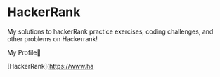 # HackerRank
My solutions to hackerRank practice exercises, coding challenges, and other problems on Hackerrank!

My Profile:star_struck:



[HackerRank](https://www.ha
